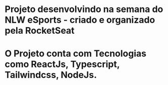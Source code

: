 # Projeto desenvolvindo na semana do NLW eSports - criado e organizado pela RocketSeat

# O Projeto conta com Tecnologias como ReactJs, Typescript, Tailwindcss, NodeJs.
